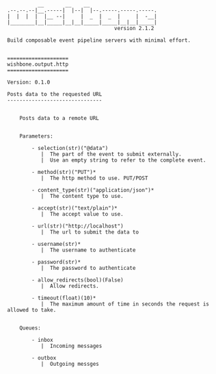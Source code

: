               __       __    __
    .--.--.--|__.-----|  |--|  |--.-----.-----.-----.
    |  |  |  |  |__ --|     |  _  |  _  |     |  -__|
    |________|__|_____|__|__|_____|_____|__|__|_____|
                                       version 2.1.2

    Build composable event pipeline servers with minimal effort.


    ====================
    wishbone.output.http
    ====================

    Version: 0.1.0

    Posts data to the requested URL
    -------------------------------


        Posts data to a remote URL


        Parameters:

            - selection(str)("@data")
               |  The part of the event to submit externally.
               |  Use an empty string to refer to the complete event.

            - method(str)("PUT")*
               |  The http method to use. PUT/POST

            - content_type(str)("application/json")*
               |  The content type to use.

            - accept(str)("text/plain")*
               |  The accept value to use.

            - url(str)("http://localhost")
               |  The url to submit the data to

            - username(str)*
               |  The username to authenticate

            - password(str)*
               |  The password to authenticate

            - allow_redirects(bool)(False)
               |  Allow redirects.

            - timeout(float)(10)*
               |  The maximum amount of time in seconds the request is allowed to take.


        Queues:

            - inbox
               |  Incoming messages

            - outbox
               |  Outgoing messges

